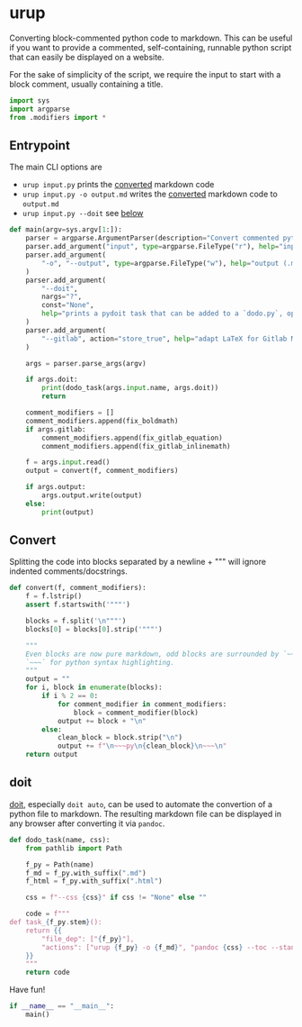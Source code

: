 
urup
====

Converting block-commented python code to markdown. This can be useful if you
want to provide a commented, self-containing, runnable python script that
can easily be displayed on a website.

For the sake of simplicity of the script, we require the input to start with a 
block comment, usually containing a title.
    

~~~py
import sys
import argparse
from .modifiers import *
~~~

Entrypoint
----------

The main CLI options are

* `urup input.py` prints the [converted](#Convert) markdown code
* `urup input.py -o output.md` writes the [converted](#Convert) markdown code to `output.md`
* `urup input.py --doit` see [below](#doit)


~~~py
def main(argv=sys.argv[1:]):
    parser = argparse.ArgumentParser(description="Convert commented python code to md.")
    parser.add_argument("input", type=argparse.FileType("r"), help="input (.py) file")
    parser.add_argument(
        "-o", "--output", type=argparse.FileType("w"), help="output (.md) file"
    )
    parser.add_argument(
        "--doit",
        nargs="?",
        const="None",
        help="prints a pydoit task that can be added to a `dodo.py`, optional: css file",
    )
    parser.add_argument(
        "--gitlab", action="store_true", help="adapt LaTeX for Gitlab Markdown"
    )

    args = parser.parse_args(argv)

    if args.doit:
        print(dodo_task(args.input.name, args.doit))
        return

    comment_modifiers = []
    comment_modifiers.append(fix_boldmath)
    if args.gitlab:
        comment_modifiers.append(fix_gitlab_equation)
        comment_modifiers.append(fix_gitlab_inlinemath)

    f = args.input.read()
    output = convert(f, comment_modifiers)

    if args.output:
        args.output.write(output)
    else:
        print(output)
~~~

Convert
-------

Splitting the code into blocks separated by a newline +  \"\"\" will ignore
indented comments/docstrings.


~~~py
def convert(f, comment_modifiers):
    f = f.lstrip()
    assert f.startswith('"""')

    blocks = f.split('\n"""')
    blocks[0] = blocks[0].strip('"""')

    """
    Even blocks are now pure markdown, odd blocks are surrounded by `~~~py` and 
    `~~~` for python syntax highlighting.
    """
    output = ""
    for i, block in enumerate(blocks):
        if i % 2 == 0:
            for comment_modifier in comment_modifiers:
                block = comment_modifier(block)
            output += block + "\n"
        else:
            clean_block = block.strip("\n")
            output += f"\n~~~py\n{clean_block}\n~~~\n"
    return output
~~~

doit
----

[doit](https://pydoit.org/), especially `doit auto`, can be used to automate
the convertion of a python file to markdown. The resulting markdown file can 
be displayed in any browser after converting it via `pandoc`.


~~~py
def dodo_task(name, css):
    from pathlib import Path

    f_py = Path(name)
    f_md = f_py.with_suffix(".md")
    f_html = f_py.with_suffix(".html")

    css = f"--css {css}" if css != "None" else ""

    code = f"""
def task_{f_py.stem}():
    return {{
        "file_dep": ["{f_py}"],
        "actions": ["urup {f_py} -o {f_md}", "pandoc {css} --toc --standalone --mathjax {f_md} -o {f_html}"]
    }}
    """
    return code
~~~

Have fun!

~~~py
if __name__ == "__main__":
    main()
~~~
